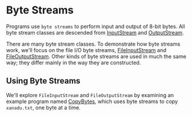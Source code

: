 # Byte Streams

Programs use `byte streams` to perform input and output of 8-bit bytes. All byte stream classes are descended from [InputStream](https://docs.oracle.com/javase/8/docs/api/java/io/InputStream.html) and [OutputStream](https://docs.oracle.com/javase/8/docs/api/java/io/OutputStream.html).

There are many byte stream classes. To demonstrate how byte streams work, we'll focus on the file I/O byte streams, [FileInputStream](https://docs.oracle.com/javase/8/docs/api/java/io/FileInputStream.html) and [FileOutputStream](https://docs.oracle.com/javase/8/docs/api/java/io/FileOutputStream.html). Other kinds of byte streams are used in much the same way; they differ mainly in the way they are constructed.

## Using Byte Streams

We'll explore `FileInputStream` and `FileOutputStream` by examining an example program named [CopyBytes](https://docs.oracle.com/javase/tutorial/essential/io/examples/CopyBytes.java), which uses byte streams to copy `xanadu.txt`, one byte at a time.